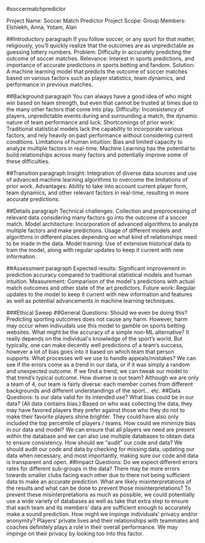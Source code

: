 #soccermatchpredictor

Project Name: Soccer Match Predictor
Project Scope: 
Group Members: Elshiekh, Anna, Yotam, Alan

##Introductory paragraph
If you follow soccer, or any sport for that matter, religiously, you’ll quickly realize that the outcomes are as unpredictable as guessing lottery numbers. 
Problem: Difficulty in accurately predicting the outcome of soccer matches.
Relevance: Interest in sports predictions, and importance of accurate predictions in sports betting and fandom.
Solution: A machine learning model that predicts the outcome of soccer matches based on various factors such as player statistics, team dynamics, and performance in previous matches.

##Background paragraph
You can always have a good idea of who might win based on team strength, but even that cannot be trusted at times due to the many other factors that come into play.
Difficulty: Inconsistency of players, unpredictable events during and surrounding a match, the dynamic nature of team performance and luck.
Shortcomings of prior work: Traditional statistical models lack the capability to incorporate various factors, and rely heavily on past performance without considering current conditions.
Limitations of human intuition: Bias and limited capacity to analyze multiple factors in real-time. 
Machine Learning has the potential to build relationships across many factors and potentially improve some of these difficulties.

##Transition paragraph
Insight: Integration of diverse data sources and use of advanced machine learning algorithms to overcome the limitations of prior work.
Advantages: Ability to take into account current player form, team dynamics, and other relevant factors in real-time, resulting in more accurate predictions.

##Details paragraph
Technical challenges: Collection and preprocessing of relevant data considering many factors go into the outcome of a soccer match.
Model architecture: Incorporation of advanced algorithms to analyze multiple factors and make predictions. Usage of different models and algorithms in different places depending on what kind of relationships need to be made in the data.
Model training: Use of extensive historical data to train the model, along with regular updates to keep it current with new information.

##Assessment paragraph
Expected results: Significant improvement in prediction accuracy compared to traditional statistical models and human intuition.
Measurement: Comparison of the model's predictions with actual match outcomes and other state of the art predictors.
Future work: Regular updates to the model to keep it current with new information and features as well as potential advancements in machine learning techniques.

###Ethical Sweep
##General Questions:
Should we even be doing this?
Predicting sporting outcomes does not cause any harm. However, harm may occur when indivudals use this model to gamble on sports betting websites.
What might be the accuracy of a simple non-ML alternative?
It really depends on the individual's knowledge of the sport’s world. But typically, one can make decently well predictions of a team’s success, however a lot of bias goes into it based on which team that person supports.
What processes will we use to handle appeals/mistakes?
We can see if the errors come as a trend in our data, or if it was simply a random and unexpected outcome. If we find a trend, we can tweak our model to that trend’s typical outcome.
How diverse is our team?
Although we are only a team of 4, our team is fairly diverse: each member comes from different backgrounds and different understandings of the sport… etc.
##Data Questions:
Is our data valid for its intended use?
What bias could be in our data? (All data contains bias.)
Based on who was collecting the data, they may have favored players they prefer against those who they do not to make their favorite players shine brighter. They could have also only included the top percentile of players / teams.
How could we minimize bias in our data and model?
We can ensure that all players we need are present within the database and we can also use multiple databases to obtain data to ensure consistency. 
How should we “audit” our code and data?
We should audit our code and data by checking for missing data, updating our data when necessary, and most importantly, making sure our code and data is transparent and open.
##Impact Questions:
Do we expect different errors rates for different sub-groups in the data?
There may be more errors towards smaller clubs facing each other due to there not being sufficient data to make an accurate prediction.
What are likely misinterpretations of the results and what can be done to prevent those misinterpretations?
To prevent these misinterpretations as much as possible, we could potentially use a wide variety of databases as well as take that extra step to ensure that each team and its members’ data are sufficient enough to accurately make a sound prediction.
How might we impinge individuals' privacy and/or anonymity?
Players’ private lives and their relationships with teammates and coaches definitely plays a role in their overall performance. We may impinge on their privacy by looking too into this factor.

